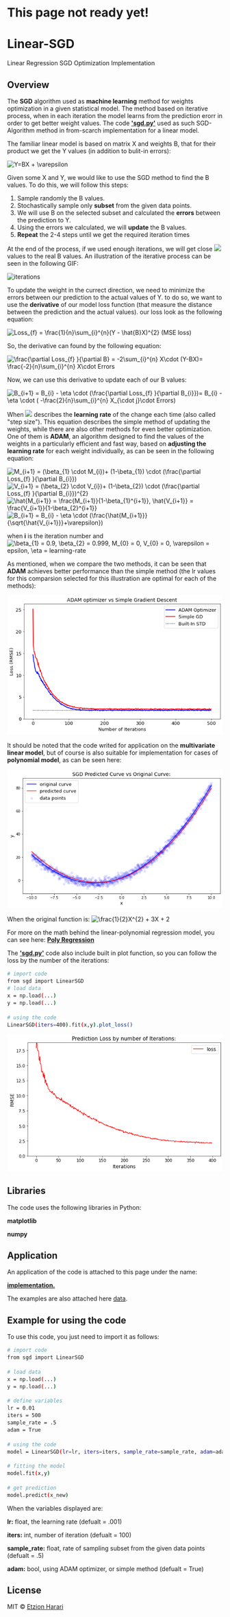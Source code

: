 # This page not ready yet!

# Linear-SGD
Linear Regression SGD Optimization Implementation

## Overview
The **SGD** algorithm used as **machine learning** method for weights optimization in a given statistical model. The method based on iterative process, when in each iteration the model learns from the prediction  erorr in order to get better weight values. The code [**'sgd.py'**](https://github.com/EtzionR/Linear-SGD/sgd.py) used as such SGD-Algorithm method in from-scarch implementation for a linear model.

The familiar linear model is based on matrix X and weights B, that for their product we get the Y values (in addition to bulit-in errors):

<img src="https://latex.codecogs.com/svg.image?Y=BX&space;&plus;&space;\varepsilon" title="Y=BX + \varepsilon" />

Given some X and Y, we would like to use the SGD method to find the B values. To do this, we will follow this steps:
1. Sample randomly the B values.
2. Stochastically sample only **subset** from the given data points.
3. We will use B on the selected subset and calculated the **errors** between the prediction to Y.
4. Using the errors we calculated, we will **update** the B values.
5. **Repeat** the 2-4 steps until we get the required iteration times

At the end of the process, if we used enough iterations, we will get close <img src="https://render.githubusercontent.com/render/math?math=\widehat{B}"> values to the real B values. An illustration of the iterative process can be seen in the following GIF:

![iterations](https://github.com/EtzionR/Linear-SGD/blob/main/pictures/iterations.gif)

To update the weight in the currect direction, we need to minimize the errors between our prediction to the actual values of Y. to do so, we want to use the **derivative** of our model loss function (that measure the distance between the prediction and the actual values). our loss look as the following equation:

<img src="https://latex.codecogs.com/svg.image?Loss_{f}&space;=&space;\frac{1}{n}\sum_{i}^{n}(Y&space;-&space;\hat{B}X)^{2}" title="Loss_{f} = \frac{1}{n}\sum_{i}^{n}(Y - \hat{B}X)^{2}" />  (MSE loss)

So, the derivative can found by the following equation:

<img src="https://latex.codecogs.com/svg.image?\frac{\partial&space;Loss_{f}&space;}{\partial&space;B}&space;=&space;\frac{-2}{n}\sum_{i}^{n}&space;X\cdot&space;(Y-BX)=&space;-2\sum_{i}^{n}&space;X\cdot&space;Errors" title="\frac{\partial Loss_{f} }{\partial B} = -2\sum_{i}^{n} X\cdot (Y-BX)= \frac{-2}{n}\sum_{i}^{n} X\cdot Errors" />

Now, we can use this derivative to update each of our B values:

<img src="https://latex.codecogs.com/svg.image?B_{i&plus;1}&space;=&space;B_{i}&space;-&space;\eta&space;\cdot&space;(\frac{\partial&space;Loss_{f}&space;}{\partial&space;B_{i}})=&space;B_{i}&space;-&space;\eta&space;\cdot&space;(&space;-\frac{2}{n}\sum_{i}^{n}&space;X_{\cdot&space;j}\cdot&space;Errors)" title="B_{i+1} = B_{i} - \eta \cdot (\frac{\partial Loss_{f} }{\partial B_{i}})= B_{i} - \eta \cdot ( -\frac{2}{n}\sum_{i}^{n} X_{\cdot j}\cdot Errors)" />

When <img src="https://render.githubusercontent.com/render/math?math=\eta"> describes the **learning rate** of the change each time (also called "step size"). This equation describes the simple method of updating the weights, while there are also other methods for even better optimization. One of them is **ADAM**, an algorithm designed to find the values of the weights in a particularly efficient and fast way, based on **adjusting the learning rate** for each weight individually, as can be seen in the following equation:

<img src="https://latex.codecogs.com/svg.image?M_{i&plus;1}&space;=&space;(\beta_{1}&space;\cdot&space;M_{i})&plus;&space;(1-\beta_{1})&space;\cdot&space;(\frac{\partial&space;Loss_{f}&space;}{\partial&space;B_{i}})" title="M_{i+1} = (\beta_{1} \cdot M_{i})+ (1-\beta_{1}) \cdot (\frac{\partial Loss_{f} }{\partial B_{i}})" />

<img src="https://latex.codecogs.com/svg.image?V_{i&plus;1}&space;=&space;(\beta_{2}&space;\cdot&space;V_{i})&plus;&space;(1-\beta_{2})&space;\cdot&space;(\frac{\partial&space;Loss_{f}&space;}{\partial&space;B_{i}})^{2}" title="V_{i+1} = (\beta_{2} \cdot V_{i})+ (1-\beta_{2}) \cdot (\frac{\partial Loss_{f} }{\partial B_{i}})^{2}" />

<img src="https://latex.codecogs.com/svg.image?\hat{M_{i+1}}&space;=&space;\frac{M_{i+1}}{1-\beta_{1}^{i+1}},&space;&space;&space;&space;&space;\hat{V_{i+1}}&space;=&space;\frac{V_{i+1}}{1-\beta_{2}^{i+1}}" title="\hat{M_{i+1}} = \frac{M_{i+1}}{1-\beta_{1}^{i+1}}, \hat{V_{i+1}} = \frac{V_{i+1}}{1-\beta_{2}^{i+1}}" />

<img src="https://latex.codecogs.com/svg.image?B_{i&plus;1}&space;=&space;B_{i}&space;-&space;\eta&space;\cdot&space;(\frac{\hat{M_{i&plus;1}}}{\sqrt{\hat{V_{i&plus;1}}}&plus;\varepsilon})" title="B_{i+1} = B_{i} - \eta \cdot (\frac{\hat{M_{i+1}}}{\sqrt{\hat{V_{i+1}}}+\varepsilon})" />

when **i** is the iteration number and <img src="https://latex.codecogs.com/svg.image?\beta_{1}&space;=&space;0.9,&space;\beta_{2}&space;=&space;0.999,&space;M_{0}&space;=&space;0,&space;V_{0}&space;=&space;0,&space;\varepsilon&space;=&space;epsilon,&space;\eta&space;=&space;learning-rate" title="\beta_{1} = 0.9, \beta_{2} = 0.999, M_{0} = 0, V_{0} = 0, \varepsilon = epsilon, \eta = learning-rate"/>

As mentioned, when we compare the two methods, it can be seen that **ADAM** achieves better performance than the simple method (the lr values for this comparsion selected for this illustration are optimal for each of the methods):

![compare](https://github.com/EtzionR/Linear-SGD/blob/main/pictures/adam_vs_simple.png)

It should be noted that the code writed for application on the **multivariate linear model**, but of course is also suitable for implementation for cases of **polynomial model**, as can be seen here:

![poly](https://github.com/EtzionR/Linear-SGD/blob/main/pictures/simple_predicted.png)

When the original function is: <img src="https://latex.codecogs.com/svg.image?\frac{1}{2}X^{2}&space;&plus;&space;3X&space;&plus;&space;2" title="\frac{1}{2}X^{2} + 3X + 2" />

For more on the math behind the linear-polynomial regression model, you can see here: [**Poly Regression**](https://github.com/EtzionR/Polynomial-Regression-Optimizer)

The [**'sgd.py'**](https://github.com/EtzionR/Linear-SGD/sgd.py) code also include built in plot function, so you can follow the loss by the number of the iterations:

``` sh
# import code
from sgd import LinearSGD
# load data
x = np.load(...)
y = np.load(...)

# using the code
LinearSGD(iters=400).fit(x,y).plot_loss()
```

![plot](https://github.com/EtzionR/Linear-SGD/blob/main/pictures/plot_loss.png)

## Libraries
The code uses the following libraries in Python:

**matplotlib**

**numpy**

## Application
An application of the code is attached to this page under the name: 

[**implementation.**]()

The examples are also attached here [data]().


## Example for using the code
To use this code, you just need to import it as follows:
``` sh
# import code
from sgd import LinearSGD

# load data
x = np.load(...)
y = np.load(...)

# define variables
lr = 0.01
iters = 500
sample_rate = .5
adam = True

# using the code
model = LinearSGD(lr=lr, iters=iters, sample_rate=sample_rate, adam=adam)

# fitting the model
model.fit(x,y)

# get prediction
model.predict(x_new)
```

When the variables displayed are:

**lr:** float, the learning rate  (defualt = .001)

**iters:** int, number of iteration  (defualt = 100)

**sample_rate:** float, rate of sampling subset from the given data points  (defualt = .5)

**adam:** bool, using ADAM optimizer, or simple method (defualt = True)

## License
MIT © [Etzion Harari](https://github.com/EtzionR)


